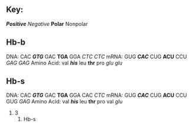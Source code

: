 ## Key:
***Positive***
*Negative*
**Polar**
Nonpolar

## Hb-b
DNA: CAC ***GTG*** GAC **TGA** GGA *CTC* *CTC*
mRNA: GUG ***CAC*** CUG **ACU** CCU *GAG* *GAG*
Amino Acid: val ***his*** leu **thr** pro *glu* *glu*

## Hb-s
DNA: CAC ***GTG*** GAC **TGA** GGA CAC *CTC*
mRNA: GUG ***CAC*** CUG **ACU** CCU GUG *GAG*
Amino Acid: val ***his*** leu **thr** pro val *glu*

1. 3
	1. Hb-s